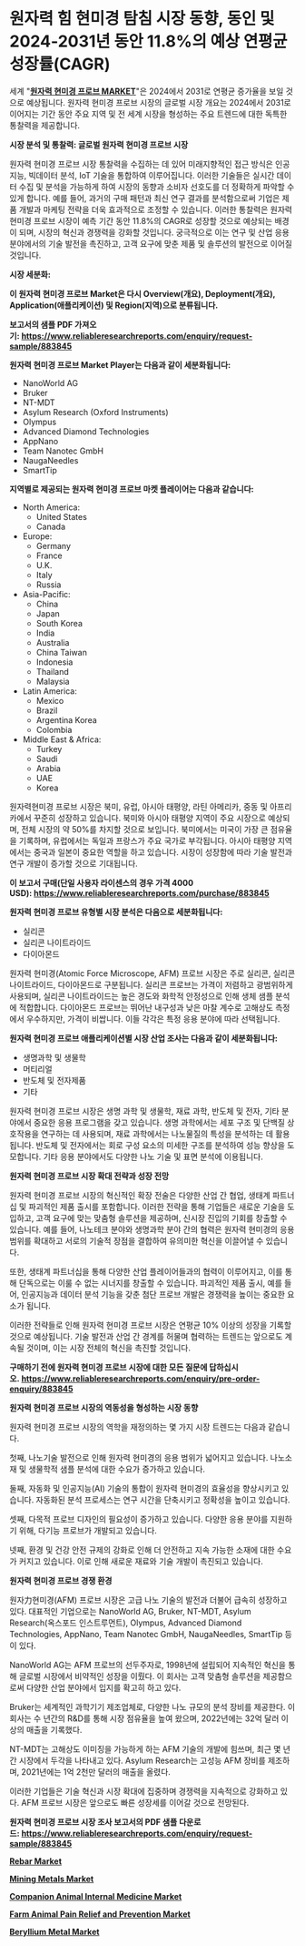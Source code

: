 <p><h1>원자력 힘 현미경 탐침 시장 동향, 동인 및 2024-2031년 동안 11.8%의 예상 연평균 성장률(CAGR)</h1></p><p>세계 "<strong><a href="https://www.reliableresearchreports.com/atomic-force-microscope-probe-r883845?utm_campaign=106&utm_medium=8&utm_source=Github&utm_content=ia&utm_term=16122024&utm_id=atomic-force-microscope-probe">원자력 현미경 프로브 MARKET</a></strong>"은 2024에서 2031로 연평균 증가율을 보일 것으로 예상됩니다. 원자력 현미경 프로브 시장의 글로벌 시장 개요는 2024에서 2031로 이어지는 기간 동안 주요 지역 및 전 세계 시장을 형성하는 주요 트렌드에 대한 독특한 통찰력을 제공합니다.</p>
<p><strong>시장 분석 및 통찰력: 글로벌 원자력 현미경 프로브 시장</strong></p>
<p><p>원자력 현미경 프로브 시장 통찰력을 수집하는 데 있어 미래지향적인 접근 방식은 인공지능, 빅데이터 분석, IoT 기술을 통합하여 이루어집니다. 이러한 기술들은 실시간 데이터 수집 및 분석을 가능하게 하여 시장의 동향과 소비자 선호도를 더 정확하게 파악할 수 있게 합니다. 예를 들어, 과거의 구매 패턴과 최신 연구 결과를 분석함으로써 기업은 제품 개발과 마케팅 전략을 더욱 효과적으로 조정할 수 있습니다. 이러한 통찰력은 원자력 현미경 프로브 시장이 예측 기간 동안 11.8%의 CAGR로 성장할 것으로 예상되는 배경이 되며, 시장의 혁신과 경쟁력을 강화할 것입니다. 궁극적으로 이는 연구 및 산업 응용 분야에서의 기술 발전을 촉진하고, 고객 요구에 맞춘 제품 및 솔루션의 발전으로 이어질 것입니다.</p><a href="%7CAUTHORITHY_DOMAIN_URL%7C?utm_campaign=106&utm_medium=8&utm_source=Github&utm_content=ia&utm_term=16122024&utm_id=atomic-force-microscope-probe"></a></p>
<p><strong>시장 세분화:</strong></p>
<p><strong>이 원자력 현미경 프로브 Market은 다시 Overview(개요), Deployment(개요), Application(애플리케이션) 및 Region(지역)으로 분류됩니다.</strong></p>
<p><strong>보고서의 샘플 PDF 가져오기:&nbsp;<a href="https://www.reliableresearchreports.com/enquiry/request-sample/883845?utm_campaign=106&utm_medium=8&utm_source=Github&utm_content=ia&utm_term=16122024&utm_id=atomic-force-microscope-probe">https://www.reliableresearchreports.com/enquiry/request-sample/883845</a></strong><strong></strong></p>
<p><strong>원자력 현미경 프로브 Market Player는 다음과 같이 세분화됩니다:</strong></p>
<p><ul><li>NanoWorld AG</li><li>Bruker</li><li>NT-MDT</li><li>Asylum Research (Oxford Instruments)</li><li>Olympus</li><li>Advanced Diamond Technologies</li><li>AppNano</li><li>Team Nanotec GmbH</li><li>NaugaNeedles</li><li>SmartTip</li></ul></p>
<p><strong>지역별로 제공되는 원자력 현미경 프로브 마켓 플레이어는 다음과 같습니다:</strong></p>
<p><ul>
    <li>
        North America:
        <ul>
            <li>United States</li>
            <li>Canada</li>
        </ul>
    </li>
    <li>
        Europe:
        <ul>
            <li>Germany</li>
            <li>France</li>
            <li>U.K.</li>
            <li>Italy</li>
            <li>Russia</li>
        </ul>
    </li>
    <li>
        Asia-Pacific:
        <ul>
            <li>China</li>
            <li>Japan</li>
            <li>South Korea</li>
            <li>India</li>
            <li>Australia</li>
            <li>China Taiwan</li>
            <li>Indonesia</li>
            <li>Thailand</li>
            <li>Malaysia</li>
        </ul>
    </li>
    <li>
        Latin America:
        <ul>
            <li>Mexico</li>
            <li>Brazil</li>
            <li>Argentina Korea</li>
            <li>Colombia</li>
        </ul>
    </li>
    <li>
        Middle East & Africa:
        <ul>
            <li>Turkey</li>
            <li>Saudi</li>
            <li>Arabia</li>
            <li>UAE</li>
            <li>Korea</li>
        </ul>
    </li>
    </ul></p>
<p><p>원자력현미경 프로브 시장은 북미, 유럽, 아시아 태평양, 라틴 아메리카, 중동 및 아프리카에서 꾸준히 성장하고 있습니다. 북미와 아시아 태평양 지역이 주요 시장으로 예상되며, 전체 시장의 약 50%를 차지할 것으로 보입니다. 북미에서는 미국이 가장 큰 점유율을 기록하며, 유럽에서는 독일과 프랑스가 주요 국가로 부각됩니다. 아시아 태평양 지역에서는 중국과 일본이 중요한 역할을 하고 있습니다. 시장이 성장함에 따라 기술 발전과 연구 개발이 증가할 것으로 기대됩니다.</p></p>
<p><strong>이 보고서 구매(단일 사용자 라이센스의 경우 가격 4000 USD):&nbsp;<a href="https://www.reliableresearchreports.com/purchase/883845?utm_campaign=106&utm_medium=8&utm_source=Github&utm_content=ia&utm_term=16122024&utm_id=atomic-force-microscope-probe">https://www.reliableresearchreports.com/purchase/883845</a></strong></p>
<p><strong>원자력 현미경 프로브 유형별 시장 분석은 다음으로 세분화됩니다:</strong></p>
<p><ul><li>실리콘</li><li>실리콘 나이트라이드</li><li>다이아몬드</li></ul></p>
<p><p>원자력 현미경(Atomic Force Microscope, AFM) 프로브 시장은 주로 실리콘, 실리콘 나이트라이드, 다이아몬드로 구분됩니다. 실리콘 프로브는 가격이 저렴하고 광범위하게 사용되며, 실리콘 나이트라이드는 높은 경도와 화학적 안정성으로 인해 생체 샘플 분석에 적합합니다. 다이아몬드 프로브는 뛰어난 내구성과 낮은 마찰 계수로 고해상도 측정에서 우수하지만, 가격이 비쌉니다. 이들 각각은 특정 응용 분야에 따라 선택됩니다.</p></p>
<p><strong>원자력 현미경 프로브 애플리케이션별 시장 산업 조사는 다음과 같이 세분화됩니다:</strong></p>
<p><ul><li>생명과학 및 생물학</li><li>머티리얼</li><li>반도체 및 전자제품</li><li>기타</li></ul></p>
<p><p>원자력 현미경 프로브 시장은 생명 과학 및 생물학, 재료 과학, 반도체 및 전자, 기타 분야에서 중요한 응용 프로그램을 갖고 있습니다. 생명 과학에서는 세포 구조 및 단백질 상호작용을 연구하는 데 사용되며, 재료 과학에서는 나노물질의 특성을 분석하는 데 활용됩니다. 반도체 및 전자에서는 회로 구성 요소의 미세한 구조를 분석하여 성능 향상을 도모합니다. 기타 응용 분야에서도 다양한 나노 기술 및 표면 분석에 이용됩니다.</p></p>
<p><strong>원자력 현미경 프로브 시장 확대 전략과 성장 전망</strong></p>
<p><p>원자력 현미경 프로브 시장의 혁신적인 확장 전술은 다양한 산업 간 협업, 생태계 파트너십 및 파괴적인 제품 출시를 포함합니다. 이러한 전략을 통해 기업들은 새로운 기술을 도입하고, 고객 요구에 맞는 맞춤형 솔루션을 제공하며, 신시장 진입의 기회를 창출할 수 있습니다. 예를 들어, 나노테크 분야와 생명과학 분야 간의 협력은 원자력 현미경의 응용 범위를 확대하고 서로의 기술적 장점을 결합하여 유의미한 혁신을 이끌어낼 수 있습니다.</p><p>또한, 생태계 파트너십을 통해 다양한 산업 플레이어들과의 협력이 이루어지고, 이를 통해 단독으로는 이룰 수 없는 시너지를 창출할 수 있습니다. 파괴적인 제품 출시, 예를 들어, 인공지능과 데이터 분석 기능을 갖춘 첨단 프로브 개발은 경쟁력을 높이는 중요한 요소가 됩니다.</p><p>이러한 전략들로 인해 원자력 현미경 프로브 시장은 연평균 10% 이상의 성장을 기록할 것으로 예상됩니다. 기술 발전과 산업 간 경계를 허물며 협력하는 트렌드는 앞으로도 계속될 것이며, 이는 시장 전체의 혁신을 촉진할 것입니다.</p></p>
<p><strong>구매하기 전에 원자력 현미경 프로브 시장에 대한 모든 질문에 답하십시오.&nbsp;<a href="https://www.reliableresearchreports.com/enquiry/pre-order-enquiry/883845?utm_campaign=106&utm_medium=8&utm_source=Github&utm_content=ia&utm_term=16122024&utm_id=atomic-force-microscope-probe">https://www.reliableresearchreports.com/enquiry/pre-order-enquiry/883845</a></strong><strong></strong></p>
<p><strong>원자력 현미경 프로브 시장의 역동성을 형성하는 시장 동향</strong></p>
<p><p>원자력 현미경 프로브 시장의 역학을 재정의하는 몇 가지 시장 트렌드는 다음과 같습니다. </p><p>첫째, 나노기술 발전으로 인해 원자력 현미경의 응용 범위가 넓어지고 있습니다. 나노소재 및 생물학적 샘플 분석에 대한 수요가 증가하고 있습니다. </p><p>둘째, 자동화 및 인공지능(AI) 기술의 통합이 원자력 현미경의 효율성을 향상시키고 있습니다. 자동화된 분석 프로세스는 연구 시간을 단축시키고 정확성을 높이고 있습니다. </p><p>셋째, 다목적 프로브 디자인의 필요성이 증가하고 있습니다. 다양한 응용 분야를 지원하기 위해, 다기능 프로브가 개발되고 있습니다. </p><p>넷째, 환경 및 건강 안전 규제의 강화로 인해 더 안전하고 지속 가능한 소재에 대한 수요가 커지고 있습니다. 이로 인해 새로운 재료와 기술 개발이 촉진되고 있습니다.</p></p>
<p><strong>원자력 현미경 프로브 경쟁 환경</strong></p>
<p><p>원자力현미경(AFM) 프로브 시장은 고급 나노 기술의 발전과 더불어 급속히 성장하고 있다. 대표적인 기업으로는 NanoWorld AG, Bruker, NT-MDT, Asylum Research(옥스포드 인스트루먼트), Olympus, Advanced Diamond Technologies, AppNano, Team Nanotec GmbH, NaugaNeedles, SmartTip 등이 있다.</p><p>NanoWorld AG는 AFM 프로브의 선두주자로, 1998년에 설립되어 지속적인 혁신을 통해 글로벌 시장에서 비약적인 성장을 이뤘다. 이 회사는 고객 맞춤형 솔루션을 제공함으로써 다양한 산업 분야에서 입지를 확고히 하고 있다.</p><p>Bruker는 세계적인 과학기기 제조업체로, 다양한 나노 규모의 분석 장비를 제공한다. 이 회사는 수 년간의 R&D를 통해 시장 점유율을 높여 왔으며, 2022년에는 32억 달러 이상의 매출을 기록했다.</p><p>NT-MDT는 고해상도 이미징을 가능하게 하는 AFM 기술의 개발에 힘쓰며, 최근 몇 년간 시장에서 두각을 나타내고 있다. Asylum Research는 고성능 AFM 장비를 제조하며, 2021년에는 1억 2천만 달러의 매출을 올렸다. </p><p>이러한 기업들은 기술 혁신과 시장 확대에 집중하며 경쟁력을 지속적으로 강화하고 있다. AFM 프로브 시장은 앞으로도 빠른 성장세를 이어갈 것으로 전망된다.</p></p>
<p><strong>원자력 현미경 프로브 시장 조사 보고서의 PDF 샘플 다운로드:&nbsp;<a href="https://www.reliableresearchreports.com/enquiry/request-sample/883845?utm_campaign=106&utm_medium=8&utm_source=Github&utm_content=ia&utm_term=16122024&utm_id=atomic-force-microscope-probe">https://www.reliableresearchreports.com/enquiry/request-sample/883845</a></strong></p>
<p><strong><p><a href="https://www.linkedin.com/pulse/rebar-market-size-demand-supply-situation-share-volume-if0hc?utm_campaign=106&utm_medium=8&utm_source=Github&utm_content=ia&utm_term=16122024&utm_id=atomic-force-microscope-probe">Rebar Market</a></p><p><a href="https://www.linkedin.com/pulse/insightful-highlights-mining-metals-market-report-industry-daq2c?utm_campaign=106&utm_medium=8&utm_source=Github&utm_content=ia&utm_term=16122024&utm_id=atomic-force-microscope-probe">Mining Metals Market</a></p><p><a href="https://github.com/DixieGrimes/Market-Research-Report-List-1/blob/main/companion-animal-internal-medicine-market.md?utm_campaign=106&utm_medium=8&utm_source=Github&utm_content=ia&utm_term=16122024&utm_id=atomic-force-microscope-probe">Companion Animal Internal Medicine Market</a></p><p><a href="https://github.com/abbislposival/Market-Research-Report-List-1/blob/main/farm-animal-pain-relief-and-prevention-market.md?utm_campaign=106&utm_medium=8&utm_source=Github&utm_content=ia&utm_term=16122024&utm_id=atomic-force-microscope-probe">Farm Animal Pain Relief and Prevention Market</a></p><p><a href="https://www.linkedin.com/pulse/in-depth-beryllium-metal-market-review-size-share-88cagr-ehzgc?utm_campaign=106&utm_medium=8&utm_source=Github&utm_content=ia&utm_term=16122024&utm_id=atomic-force-microscope-probe">Beryllium Metal Market</a></p></strong></p>
